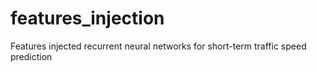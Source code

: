 # features_injection
Features injected recurrent neural networks for short-term traffic speed prediction
